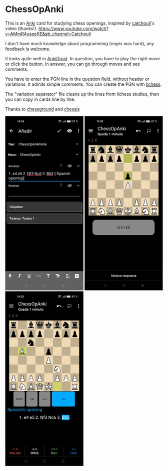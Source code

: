 # ChessOpAnki

This is an [Anki](https://apps.ankiweb.net/) card for studying chess openings, inspired by [catchouli](https://github.com/catchouli)'s video (thanks!).
https://www.youtube.com/watch?v=AMmR4useeKE&ab_channel=Catchouli

I don't have much knowledge about programming (regex was hard), any feedback is welcome.

It looks quite well in [AnkiDroid](https://github.com/ankidroid/Anki-Android). In question, you have to play the right move or click the button. In answer, you can go through moves and see comments.

You have to enter the PGN line in the question field, without header or variations. It admits simple comments. You can create the PGN with [lichess](https://lichess.org/).

The "variation separator" file cleans up the lines from lichess studies, then you can copy in cards line by line.

Thanks to [chessground](https://github.com/lichess-org/chessground) and [chessjs](https://github.com/jhlywa/chess.js)

<div>
  <img src="https://github.com/taustaus/ChessOpAnki/blob/main/Fotos%20readme/Imagen1.jpeg" width="250">
  <img src="https://github.com/taustaus/ChessOpAnki/blob/main/Fotos%20readme/Imagen2.jpeg" width="250">
  <img src="https://github.com/taustaus/ChessOpAnki/blob/main/Fotos%20readme/Imagen3.jpeg" width="250">
</div>


